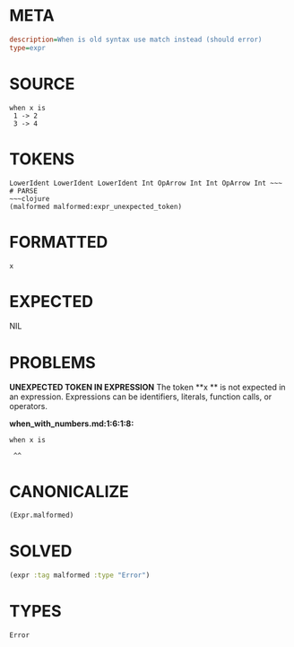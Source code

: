 # META
~~~ini
description=When is old syntax use match instead (should error)
type=expr
~~~
# SOURCE
~~~roc
when x is
 1 -> 2
 3 -> 4
~~~
# TOKENS
~~~text
LowerIdent LowerIdent LowerIdent Int OpArrow Int Int OpArrow Int ~~~
# PARSE
~~~clojure
(malformed malformed:expr_unexpected_token)
~~~
# FORMATTED
~~~roc
x 
~~~
# EXPECTED
NIL
# PROBLEMS
**UNEXPECTED TOKEN IN EXPRESSION**
The token **x ** is not expected in an expression.
Expressions can be identifiers, literals, function calls, or operators.

**when_with_numbers.md:1:6:1:8:**
```roc
when x is
```
     ^^


# CANONICALIZE
~~~clojure
(Expr.malformed)
~~~
# SOLVED
~~~clojure
(expr :tag malformed :type "Error")
~~~
# TYPES
~~~roc
Error
~~~
